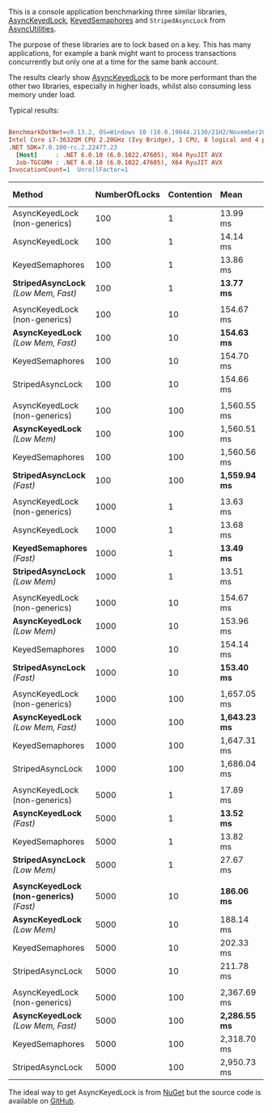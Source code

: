 This is a console application benchmarking three similar libraries, [AsyncKeyedLock](https://github.com/MarkCiliaVincenti/AsyncKeyedLock), [KeyedSemaphores](https://github.com/amoerie/keyed-semaphores) and `StripedAsyncLock` from [AsyncUtilities](https://www.nuget.org/packages/AsyncUtilities).

The purpose of these libraries are to lock based on a key. This has many applications, for example a bank might want to process transactions concurrently but only one at a time for the same bank account.

The results clearly show [AsyncKeyedLock](https://github.com/MarkCiliaVincenti/AsyncKeyedLock) to be more performant than the other two libraries, especially in higher loads, whilst also consuming less memory under load.

Typical results:

``` ini

BenchmarkDotNet=v0.13.2, OS=Windows 10 (10.0.19044.2130/21H2/November2021Update)
Intel Core i7-3632QM CPU 2.20GHz (Ivy Bridge), 1 CPU, 8 logical and 4 physical cores
.NET SDK=7.0.100-rc.2.22477.23
  [Host]     : .NET 6.0.10 (6.0.1022.47605), X64 RyuJIT AVX
  Job-TGCGMH : .NET 6.0.10 (6.0.1022.47605), X64 RyuJIT AVX
InvocationCount=1  UnrollFactor=1 


```
|Method|NumberOfLocks|Contention|Mean|Error|StdDev|Median|Ratio|RatioSD|Gen0|Gen1|Gen2|Allocated|Alloc Ratio|
|:----|:----|:----|:----|:----|:----|:----|:----|:----|:----|:----|:----|:----|:----|
|AsyncKeyedLock (non-generics)|100|1|13.99 ms|0.276 ms|0.405 ms|14.13 ms|0.99|0.04|-|-|-|120.13 KB|1.05|
|AsyncKeyedLock|100|1|14.14 ms|0.263 ms|0.258 ms|14.18 ms|1.00|0.00|-|-|-|114.86 KB|1.00|
|KeyedSemaphores|100|1|13.86 ms|0.270 ms|0.396 ms|13.90 ms|0.98|0.03|-|-|-|115.03 KB|1.00|
|**StripedAsyncLock** _(Low Mem, Fast)_|100|1|**13.77 ms**|0.271 ms|0.502 ms|13.93 ms|0.97|0.04|-|-|-|84.92 KB|**0.74**|
|||||||||||||||
|AsyncKeyedLock (non-generics)|100|10|154.67 ms|0.174 ms|0.163 ms|154.72 ms|1.00|0.00|-|-|-|650.03 KB|1.05|
|**AsyncKeyedLock** _(Low Mem, Fast)_|100|10|**154.63 ms**|0.301 ms|0.267 ms|154.75 ms|1.00|0.00|-|-|-|616.63 KB|**1.00**|
|KeyedSemaphores|100|10|154.70 ms|0.274 ms|0.256 ms|154.74 ms|1.00|0.00|-|-|-|623.83 KB|1.01|
|StripedAsyncLock|100|10|154.66 ms|0.170 ms|0.159 ms|154.66 ms|1.00|0.00|-|-|-|790.61 KB|1.28|
|||||||||||||||
|AsyncKeyedLock (non-generics)|100|100|1,560.55 ms|0.451 ms|0.422 ms|1,560.48 ms|1.00|0.00|1000.0000|-|-|6049.44 KB|1.05|
|**AsyncKeyedLock** _(Low Mem)_|100|100|1,560.51 ms|0.504 ms|0.472 ms|1,560.34 ms|1.00|0.00|1000.0000|-|-|5735.64 KB|**1.00**|
|KeyedSemaphores|100|100|1,560.56 ms|0.395 ms|0.370 ms|1,560.41 ms|1.00|0.00|1000.0000|-|-|5813.16 KB|1.01|
|**StripedAsyncLock** _(Fast)_|100|100|**1,559.94 ms**|0.503 ms|0.446 ms|1,559.77 ms|1.00|0.00|1000.0000|-|-|7946.99 KB|1.39|
|||||||||||||||
|AsyncKeyedLock (non-generics)|1000|1|13.63 ms|0.272 ms|0.555 ms|13.76 ms|1.00|0.05|-|-|-|764.77 KB|1.06|
|AsyncKeyedLock|1000|1|13.68 ms|0.267 ms|0.439 ms|13.76 ms|1.00|0.00|-|-|-|718.3 KB|1.00|
|**KeyedSemaphores** _(Fast)_|1000|1|**13.49 ms**|0.269 ms|0.572 ms|13.62 ms|0.99|0.07|-|-|-|717.48 KB|1.00|
|**StripedAsyncLock** _(Low Mem)_|1000|1|13.51 ms|0.269 ms|0.486 ms|13.55 ms|0.99|0.06|-|-|-|415.71 KB|**0.58**|
|||||||||||||||
|AsyncKeyedLock (non-generics)|1000|10|154.67 ms|0.211 ms|0.176 ms|154.73 ms|1.00|0.00|1000.0000|-|-|6142.62 KB|1.06|
|**AsyncKeyedLock** _(Low Mem)_|1000|10|153.96 ms|0.273 ms|0.213 ms|154.00 ms|1.00|0.00|-|-|-|5814.83 KB|**1.00**|
|KeyedSemaphores|1000|10|154.14 ms|0.288 ms|0.255 ms|154.18 ms|1.00|0.00|1000.0000|-|-|5885.14 KB|1.01|
|**StripedAsyncLock** _(Fast)_|1000|10|**153.40 ms**|0.164 ms|0.153 ms|153.39 ms|1.00|0.00|1000.0000|-|-|7551.91 KB|1.30|
|||||||||||||||
|AsyncKeyedLock (non-generics)|1000|100|1,657.05 ms|17.517 ms|16.385 ms|1,662.99 ms|1.01|0.02|10000.0000|4000.0000|1000.0000|59320.31 KB|1.06|
|**AsyncKeyedLock** _(Low Mem, Fast)_|1000|100|**1,643.23 ms**|19.737 ms|18.462 ms|1,647.41 ms|1.00|0.00|10000.0000|4000.0000|1000.0000|56180.38 KB|**1.00**|
|KeyedSemaphores|1000|100|1,647.31 ms|16.207 ms|15.160 ms|1,648.28 ms|1.00|0.01|10000.0000|4000.0000|1000.0000|56952.45 KB|1.01|
|StripedAsyncLock|1000|100|1,686.04 ms|26.492 ms|24.781 ms|1,705.19 ms|1.03|0.02|14000.0000|6000.0000|2000.0000|78342.73 KB|1.39|
|||||||||||||||
|AsyncKeyedLock (non-generics)|5000|1|17.89 ms|2.264 ms|6.676 ms|13.71 ms|1.48|0.53|1000.0000|-|-|3872.83 KB|1.07|
|**AsyncKeyedLock** _(Fast)_|5000|1|**13.52 ms**|0.267 ms|0.297 ms|13.55 ms|1.00|0.00|-|-|-|3611.71 KB|1.00|
|KeyedSemaphores|5000|1|13.82 ms|0.271 ms|0.332 ms|13.79 ms|1.02|0.04|-|-|-|3614.29 KB|1.00|
|**StripedAsyncLock** _(Low Mem)_|5000|1|27.67 ms|0.746 ms|2.188 ms|28.06 ms|2.02|0.26|-|-|-|1935.41 KB|**0.54**|
|||||||||||||||
|**AsyncKeyedLock (non-generics)** _(Fast)_|5000|10|**186.06 ms**|5.180 ms|15.274 ms|182.09 ms|0.99|0.10|5000.0000|2000.0000|1000.0000|30448.1 KB|1.06|
|**AsyncKeyedLock** _(Low Mem)_|5000|10|188.14 ms|4.745 ms|13.841 ms|183.74 ms|1.00|0.00|4000.0000|1000.0000|-|28787.59 KB|**1.00**|
|KeyedSemaphores|5000|10|202.33 ms|4.425 ms|13.046 ms|198.48 ms|1.08|0.11|5000.0000|2000.0000|1000.0000|29138.61 KB|1.01|
|StripedAsyncLock|5000|10|211.78 ms|5.398 ms|15.915 ms|211.20 ms|1.13|0.12|7000.0000|3000.0000|1000.0000|37338.21 KB|1.30|
|||||||||||||||
|AsyncKeyedLock (non-generics)|5000|100|2,367.69 ms|46.713 ms|47.971 ms|2,376.10 ms|1.04|0.02|47000.0000|16000.0000|2000.0000|294447.91 KB|1.06|
|**AsyncKeyedLock** _(Low Mem, Fast)_|5000|100|**2,286.55 ms**|41.570 ms|38.884 ms|2,293.50 ms|1.00|0.00|46000.0000|17000.0000|2000.0000|278762.28 KB|**1.00**|
|KeyedSemaphores|5000|100|2,318.70 ms|45.770 ms|50.873 ms|2,314.48 ms|1.01|0.03|46000.0000|16000.0000|2000.0000|282649.57 KB|1.01|
|StripedAsyncLock|5000|100|2,950.73 ms|58.971 ms|60.559 ms|2,945.02 ms|1.29|0.03|63000.0000|22000.0000|1000.0000|389243.53 KB|1.40|

The ideal way to get AsyncKeyedLock is from [NuGet](https://www.nuget.org/packages/AsyncKeyedLock) but the source code is available on [GitHub](https://github.com/MarkCiliaVincenti/AsyncKeyedLock).